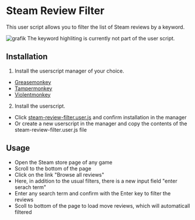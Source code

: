 # Steam Review Filter
This user script allows you to filter the list of Steam reviews by a keyword.

![grafik](https://user-images.githubusercontent.com/11963815/126034752-3685bd32-9b4d-45fc-b6e2-8c0a5892a7a0.png)
The keyword highliting is currently not part of the user script.

## Installation
1. Install the userscript manager of your choice.
* [Greasemonkey](https://www.greasespot.net/)
* [Tampermonkey](https://www.tampermonkey.net/)
* [Violentmonkey](https://violentmonkey.github.io/)
2. Install the userscript.
* Click [steam-review-filter.user.js](https://github.com/ImJezze/steam-review-filter/raw/main/steam-review-filter.user.js) and confirm installation in the manager
* Or create a new userscript in the manager and copy the contents of the steam-review-filter.user.js file
## Usage
* Open the Steam store page of any game
* Scroll to the bottom of the page
* Click on the link "Browse all reviews"
* Here, in addition to the usual filters, there is a new input field "enter serach term"
* Enter any search term and confirm with the Enter key to filter the reviews
* Scoll to bottom of the page to load move reviews, which will automaticall filtered
